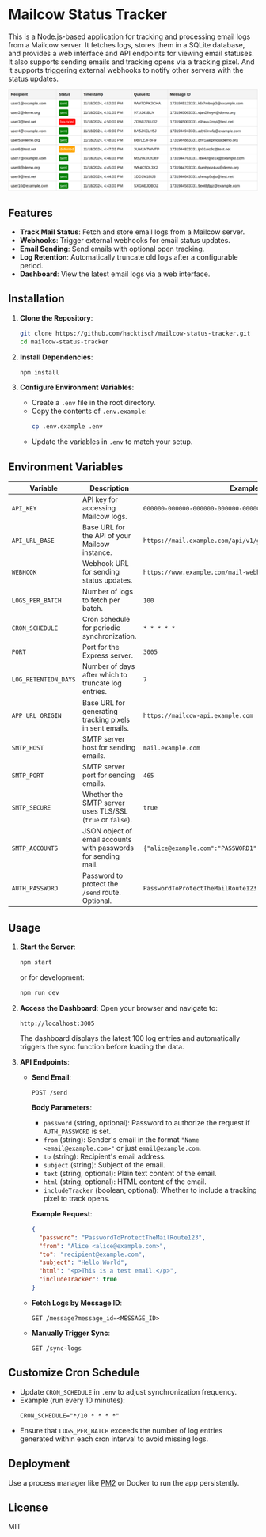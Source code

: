 # Mailcow Status Tracker

This is a Node.js-based application for tracking and processing email logs from a Mailcow server. It fetches logs, stores them in a SQLite database, and provides a web interface and API endpoints for viewing email statuses.\
It also supports sending emails and tracking opens via a tracking pixel. And it supports triggering external webhooks to notify other servers with the status updates.

![Table showing example logs](docs/logs-screenshot.png)

## Features

- **Track Mail Status**: Fetch and store email logs from a Mailcow server.
- **Webhooks**: Trigger external webhooks for email status updates.
- **Email Sending**: Send emails with optional open tracking.
- **Log Retention**: Automatically truncate old logs after a configurable period.
- **Dashboard**: View the latest email logs via a web interface.

## Installation

1. **Clone the Repository**:
   ```bash
   git clone https://github.com/hacktisch/mailcow-status-tracker.git
   cd mailcow-status-tracker
   ```

2. **Install Dependencies**:
   ```bash
   npm install
   ```

3. **Configure Environment Variables**:
   - Create a `.env` file in the root directory.
   - Copy the contents of `.env.example`:
     ```bash
     cp .env.example .env
     ```
   - Update the variables in `.env` to match your setup.

## Environment Variables

| Variable             | Description                                                      | Example Value                                    |
|-----------------------|------------------------------------------------------------------|-------------------------------------------------|
| `API_KEY`            | API key for accessing Mailcow logs.                              | `000000-000000-000000-000000-000000`            |
| `API_URL_BASE`       | Base URL for the API of your Mailcow instance.                   | `https://mail.example.com/api/v1/get/logs/postfix` |
| `WEBHOOK`            | Webhook URL for sending status updates.                         | `https://www.example.com/mail-webhook`          |
| `LOGS_PER_BATCH`     | Number of logs to fetch per batch.                              | `100`                                           |
| `CRON_SCHEDULE`      | Cron schedule for periodic synchronization.                     | `* * * * *`                                     |
| `PORT`               | Port for the Express server.                                    | `3005`                                          |
| `LOG_RETENTION_DAYS` | Number of days after which to truncate log entries.             | `7`                                             |
| `APP_URL_ORIGIN`     | Base URL for generating tracking pixels in sent emails.         | `https://mailcow-api.example.com`               |
| `SMTP_HOST`          | SMTP server host for sending emails.                           | `mail.example.com`                              |
| `SMTP_PORT`          | SMTP server port for sending emails.                           | `465`                                           |
| `SMTP_SECURE`        | Whether the SMTP server uses TLS/SSL (`true` or `false`).       | `true`                                          |
| `SMTP_ACCOUNTS`      | JSON object of email accounts with passwords for sending mail.  | `{"alice@example.com":"PASSWORD1","bob@example.com":"PASSWORD2"}` |
| `AUTH_PASSWORD`      | Password to protect the `/send` route. Optional.                | `PasswordToProtectTheMailRoute123`              |

## Usage

1. **Start the Server**:
   ```bash
   npm start
   ```
   or for development:
   ```bash
   npm run dev
   ```

2. **Access the Dashboard**:
   Open your browser and navigate to:
   ```
   http://localhost:3005
   ```
   The dashboard displays the latest 100 log entries and automatically triggers the sync function before loading the data.

3. **API Endpoints**:

   - **Send Email**:
     ```http
     POST /send
     ```
     **Body Parameters**:
     - `password` (string, optional): Password to authorize the request if `AUTH_PASSWORD` is set.
     - `from` (string): Sender's email in the format `"Name <email@example.com>"` or just `email@example.com`.
     - `to` (string): Recipient's email address.
     - `subject` (string): Subject of the email.
     - `text` (string, optional): Plain text content of the email.
     - `html` (string, optional): HTML content of the email.
     - `includeTracker` (boolean, optional): Whether to include a tracking pixel to track opens.

     **Example Request**:
     ```json
     {
       "password": "PasswordToProtectTheMailRoute123",
       "from": "Alice <alice@example.com>",
       "to": "recipient@example.com",
       "subject": "Hello World",
       "html": "<p>This is a test email.</p>",
       "includeTracker": true
     }
     ```

   - **Fetch Logs by Message ID**:
     ```http
     GET /message?message_id=<MESSAGE_ID>
     ```

   - **Manually Trigger Sync**:
     ```http
     GET /sync-logs
     ```

## Customize Cron Schedule

- Update `CRON_SCHEDULE` in `.env` to adjust synchronization frequency.
- Example (run every 10 minutes):
  ```plaintext
  CRON_SCHEDULE="*/10 * * * *"
  ```
- Ensure that `LOGS_PER_BATCH` exceeds the number of log entries generated within each cron interval to avoid missing logs.

## Deployment

Use a process manager like [PM2](https://pm2.keymetrics.io/) or Docker to run the app persistently.

## License

MIT